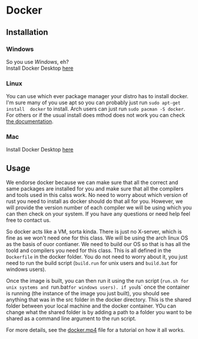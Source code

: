 # Docker

## Installation

### Windows

So you use _Windows_, eh?  
Install Docker Desktop [here](https://www.docker.com/products/docker-desktop)

### Linux

You can use which ever package manager your distro has to install docker. I'm 
sure many of you use apt so you can probably just run `sudo apt-get install 
docker` to install. Arch users can just run `sudo pacman -S docker`. For others
or if the usual install does mthod does not work you can check 
[the documentation](https://hub.docker.com/search?q=&type=edition&offering=community&operating_system=linux).

### Mac
Install Docker Desktop [here](https://www.docker.com/products/docker-desktop)

## Usage

We endorse docker because we can make sure that all the correct and same 
packages are installed for you and make sure that all the compilers and tools 
used in this calss work. No need to worry about which version of rust you need
to install as docker should do that all for you. However, we will provide the
version number of each compiler we will be using which you can then check on 
your system. If you have any questions or need help feel free to contact us.

So docker acts like a VM, sorta kinda. There is just no X-server, which is fine
as we won't need one for this class. We will be using the arch linux OS as the 
basis of ouor contianer. We need to build our OS so that is has all the toold 
and compilers you need for this class. This is all defined in the `Dockerfile` 
in the docker folder. You do not need to worry about it, you just need to run 
the build script (`build.run` for unix users and `build.bat` for windows users).

Once the image is built, you can then run it using the run script (`run.sh for
unix systems and `run.bat` for windows users). if you `ls` once the container is
running (the instance of the image you just built), you should see anything that
was in the src folder in the docker directory. This is the shared folder between
your local machine and the docker container. YOu can change what the shared 
folder is by adding a path to a folder you want to be shared as a command line
argument to the run script.

For more details, see the [docker.mp4](docker.mp4) file for a tutorial on how
it all works. 
